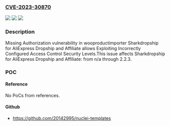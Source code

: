 ### [CVE-2023-30870](https://cve.mitre.org/cgi-bin/cvename.cgi?name=CVE-2023-30870)
![](https://img.shields.io/static/v1?label=Product&message=Sharkdropship%20for%20AliExpress%20Dropship%20and%20Affiliate&color=blue)
![](https://img.shields.io/static/v1?label=Version&message=n%2Fa&color=blue)
![](https://img.shields.io/static/v1?label=Vulnerability&message=CWE-862%20Missing%20Authorization&color=brighgreen)

### Description

Missing Authorization vulnerability in wooproductimporter Sharkdropship for AliExpress Dropship and Affiliate allows Exploiting Incorrectly Configured Access Control Security Levels.This issue affects Sharkdropship for AliExpress Dropship and Affiliate: from n/a through 2.2.3.

### POC

#### Reference
No PoCs from references.

#### Github
- https://github.com/20142995/nuclei-templates

